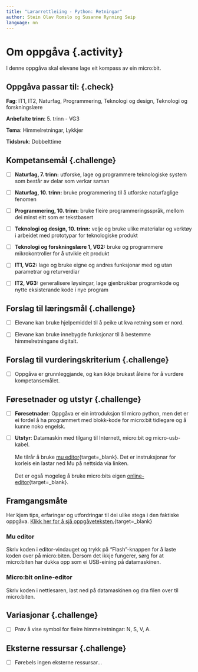 ```yaml
---
title: "Lærarrettleiing - Python: Retningar"
author: Stein Olav Romslo og Susanne Rynning Seip
language: nn
---
```



# Om oppgåva {.activity}

I denne oppgåva skal elevane lage eit kompass av ein micro:bit.

## Oppgåva passar til: {.check}

__Fag__: IT1, IT2, Naturfag, Programmering, Teknologi og design, Teknologi og forskningslære

__Anbefalte trinn__: 5. trinn - VG3

__Tema__: Himmelretningar, Lykkjer

__Tidsbruk__: Dobbelttime

## Kompetansemål {.challenge}

- [ ] __Naturfag, 7. trinn:__ utforske, lage og programmere teknologiske system som består av delar som verkar saman

- [ ] __Naturfag, 10. trinn:__ bruke programmering til å utforske naturfaglige fenomen

- [ ] __Programmering, 10. trinn:__ bruke fleire programmeringsspråk, mellom dei minst eitt som er tekstbasert

- [ ] __Teknologi og design, 10. trinn:__ velje og bruke ulike materialar og verktøy i arbeidet med prototypar for teknologiske produkt

- [ ] __Teknologi og forskningslære 1, VG2:__ bruke og programmere mikrokontroller for å utvikle eit produkt

- [ ] __IT1, VG2:__ lage og bruke eigne og andres funksjonar med og utan parametrar og returverdiar

- [ ] __IT2, VG3:__ generalisere løysingar, lage gjenbrukbar programkode og nytte eksisterande kode i nye program

## Forslag til læringsmål {.challenge}

- [ ] Elevane kan bruke hjelpemiddel til å peike ut kva retning som er nord.

- [ ] Elevane kan bruke innebygde funksjonar til å bestemme himmelretningane
  digitalt.

## Forslag til vurderingskriterium {.challenge}

- [ ] Oppgåva er grunnleggjande, og kan ikkje brukast åleine for å vurdere
  kompetansemålet.

## Føresetnader og utstyr {.challenge}

- [ ] __Føresetnader__: Oppgåva er ein introduksjon til micro python, men det er ei fordel å ha programmert med blokk-kode for micro:bit tidlegare og å kunne noko engelsk.

- [ ] __Utstyr__: Datamaskin med tilgang til Internett, micro:bit og micro-usb-kabel.<br/><br/>
Me tilrår å bruke [mu editor](https://codewith.mu/){target=_blank}. Det er instruksjonar for korleis ein lastar ned Mu på nettsida via linken.<br/><br/>
Det er også mogeleg å bruke micro:bits eigen [online-editor](https://python.microbit.org/v/2.0){target=_blank}.

## Framgangsmåte

Her kjem tips, erfaringar og utfordringar til dei ulike stega i den faktiske
oppgåva. [Klikk her for å sjå
oppgåveteksten.](../python_direction/python_direction_nn.html){target=_blank}

### Mu editor
Skriv koden i editor-vindauget og trykk på “Flash”-knappen for å laste koden over på micro:biten. Dersom det ikkje fungerer, sørg for at micro:biten har dukka opp som ei USB-eining på datamaskinen.

### Micro:bit online-editor
Skriv koden i nettlesaren, last ned på datamaskinen og dra filen over til micro:biten.

## Variasjonar {.challenge}

- [ ] Prøv å vise symbol for fleire himmelretningar: N, S, V, A.

## Eksterne ressursar {.challenge}

- [ ] Førebels ingen eksterne ressursar...
